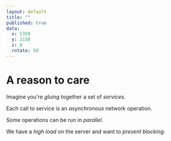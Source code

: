 ```yaml
---
layout: default
title: ""
published: true
data:
  x: 5350
  y: 2150
  z: 0
  rotate: 50
---
```


# A reason to care #

Imagine you're *gluing* together a set of *services*.  

Each call to service is an *asynchronous* network operation.

Some operations can be run in *parallel*.

We have a *high load* on the server and want to *prevent blocking*.

 
